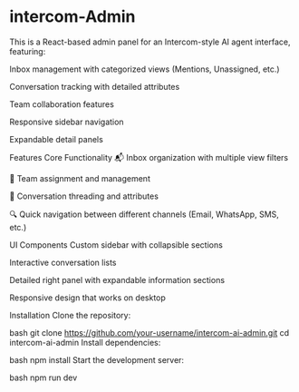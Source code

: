 # intercom-Admin
This is a React-based admin panel for an Intercom-style AI agent interface, featuring:

Inbox management with categorized views (Mentions, Unassigned, etc.)

Conversation tracking with detailed attributes

Team collaboration features

Responsive sidebar navigation

Expandable detail panels

Features
Core Functionality
📬 Inbox organization with multiple view filters

👥 Team assignment and management

💬 Conversation threading and attributes

🔍 Quick navigation between different channels (Email, WhatsApp, SMS, etc.)

UI Components
Custom sidebar with collapsible sections

Interactive conversation lists

Detailed right panel with expandable information sections

Responsive design that works on desktop

Installation
Clone the repository:

bash
git clone https://github.com/your-username/intercom-ai-admin.git
cd intercom-ai-admin
Install dependencies:

bash
npm install
Start the development server:

bash
npm run dev

